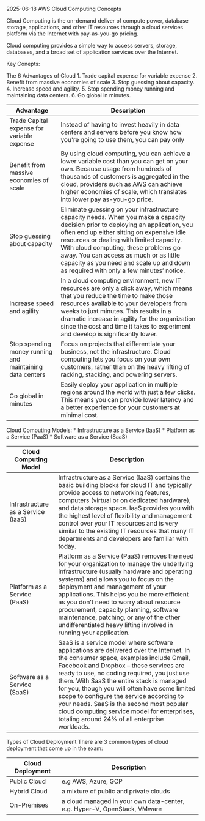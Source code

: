 2025-06-18
AWS Cloud Computing Concepts

Cloud Computing is the on-demand deliver of compute power,
database storage, applications, and other IT resources through a cloud
services platform via the Internet with pay-as-you-go pricing.

Cloud computing provides a simple way to access servers, storage, databases,
and a broad set of application services over the Internet.

Key Conepts:

The 6 Advantages of Cloud
    1. Trade capital expense for variable expense
    2. Benefit from massive economies of scale
    3. Stop guessing about capacity.
    4. Increase speed and agility.
    5. Stop spending money running and maintaining data centers.
    6. Go global in minutes.


| Advantage                                                | Description                                                                                                                                                                                                                                                                                                                                                                                              |
|----------------------------------------------------------|----------------------------------------------------------------------------------------------------------------------------------------------------------------------------------------------------------------------------------------------------------------------------------------------------------------------------------------------------------------------------------------------------------|
| Trade Capital expense for variable expense               | Instead of having to invest heavily in data centers  and servers before you know how you're going to use  them, you can pay only                                                                                                                                                                                                                                                                         |
| Benefit from massive economies of scale                  | By using cloud computing, you can achieve a lower  variable cost than you can get on your own.  Because usage from hundreds of thousands of customers  is aggregated in the cloud, providers such as AWS can  achieve higher economies of scale, which translates into lower pay as-you-go price.                                                                                                        |
| Stop guessing about capacity                             | Eliminate guessing on your infrastructure capacity needs. When you make a capacity decision prior to deploying an  application, you often end up either sitting on expensive  idle resources or dealing with limited capacity. With cloud computing, these problems go away. You can access as much or as little capacity as you need and scale up and down as required with only a few minutes’ notice. |
| Increase speed and agility                               | In a cloud computing environment, new IT resources are only  a click away, which means that you reduce the time to make  those resources available to your developers from weeks to  just minutes. This results in a dramatic increase in agility for the  organization since the cost and time it takes to experiment  and develop is significantly lower.                                              |
| Stop spending money running and maintaining data centers | Focus on projects that differentiate your business, not the  infrastructure. Cloud computing lets you focus on your own  customers, rather than on the heavy lifting of racking,  stacking, and powering servers.                                                                                                                                                                                        |
| Go global in minutes                                     | Easily deploy your application in multiple regions around  the world with just a few clicks. This means you can provide  lower latency and a better experience for your customers at minimal cost.                                                                                                                                                                                                       |

Cloud Computing Models:
    * Infrastructure as a Service (IaaS)
    * Platform as a Service (PaaS)
    * Software as a Service (SaaS)


| Cloud Computing Model              | Description                                                                                                                                                                                                                                                                                                                                                                                                                                                                                                               |
|------------------------------------|---------------------------------------------------------------------------------------------------------------------------------------------------------------------------------------------------------------------------------------------------------------------------------------------------------------------------------------------------------------------------------------------------------------------------------------------------------------------------------------------------------------------------|
| Infrastructure as a Service (IaaS) | Infrastructure as a Service (IaaS) contains the basic  building blocks for cloud IT and typically provide  access to networking features, computers (virtual  or on dedicated hardware), and data storage space. IaaS provides you with the highest level of flexibility  and management control over your IT resources and is  very similar to the existing IT resources that many IT  departments and developers are familiar with today.                                                                               |
| Platform as a Service (PaaS)       | Platform as a Service (PaaS) removes the need for  your organization to manage the underlying  infrastructure (usually hardware and operating systems)  and allows you to focus on the deployment and management  of your applications. This helps you be more efficient as you don’t need to  worry about resource procurement, capacity planning,  software maintenance, patching, or any of the other  undifferentiated heavy lifting involved in running  your application.                                           |
| Software as a Service (SaaS)       | SaaS is a service model where software applications  are delivered over the Internet. In the consumer  space, examples include Gmail, Facebook and Dropbox  – these services are ready to use, no coding required,  you just use them. With SaaS the entire stack is managed for you,  though you will often have some limited scope to configure  the service according to your needs. SaaS is the second most popular cloud computing service  model for enterprises, totaling around 24% of all  enterprise workloads. |


Types of Cloud Deployment
There are 3 common types of cloud deployment that come up in the exam:

| Cloud Deployment | Description                                                              |
|------------------|--------------------------------------------------------------------------|
| Public Cloud     | e.g AWS, Azure, GCP                                                      |
| Hybrid Cloud     | a mixture of public and private clouds                                   |
| On-Premises      | a cloud managed in your own data-center, e.g. Hyper-V, OpenStack, VMware |


